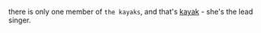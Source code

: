 there is only one member of `the kayaks`, and that's [kayak](https://github.com/k4y4k) - she's the lead singer.
